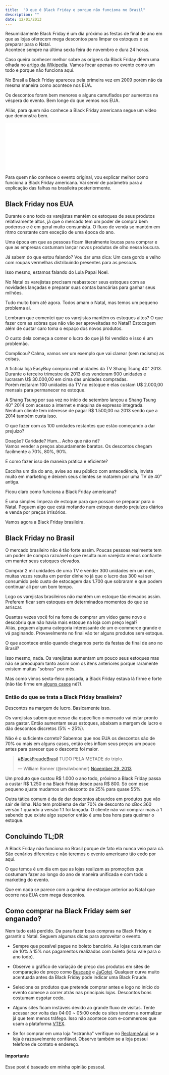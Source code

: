 ```yaml
---
title:  "O que é Black Friday e porque não funciona no Brasil"
description: ""
date: 12/01/2013
---
```


Resumidamente Black Friday é um dia próximo as festas de final de ano em que as lojas oferecem mega descontos para limpar os estoques e se preparar para o Natal. <br>
Acontece sempre na última sexta feira de novembro e dura 24 horas.

Caso queira conhecer melhor sobre as origens da Black Friday dêem uma olhada no [artigo da Wikipedia](http://pt.wikipedia.org/wiki/Black_Friday). Vamos focar apenas no evento como um todo e porque não funciona aqui.

No Brasil a Black Friday apareceu pela primeira vez em 2009 porém não da mesma maneira como acontece nos EUA.

Os descontos foram bem menores e alguns camuflados por aumentos na véspera do evento. Bem longe do que vemos nos EUA.

Aliás, para quem não conhece a Black Friday americana segue um vídeo que demonstra bem.

<div class="video-container">
  <iframe src="//www.youtube.com/embed/X_UsD543W3s?rel=0" frameborder="0" allowfullscreen></iframe>
</div>

Para quem não conhece o evento original, vou explicar melhor como funciona a Black Friday americana. Vai servir de parâmetro para a explicação das falhas na brasileira posteriormente.

## Black Friday nos EUA

Durante o ano todo os varejistas mantém os estoques de seus produtos relativamente altos, já que o mercado tem um poder de compra bem poderoso e é em geral muito consumista. O fluxo de venda se mantém em ritmo constante com exceção de uma época do ano.

Uma época em que as pessoas ficam literalmente loucas para comprar e que as empresas costumam lançar novos produtos de olho nessa loucura.

Já sabem do que estou falando? Vou dar uma dica: Um cara gordo e velho com roupas vermelhas distribuindo presentes para as pessoas.

Isso mesmo, estamos falando do <span class="not">Lula</span> Papai Noel.

No Natal os varejistas precisam reabastecer seus estoques com as novidades lançadas e preparar suas contas bancárias para ganhar seus milhões.

Tudo muito bom até agora. Todos amam o Natal, mas temos um pequeno problema ai.

Lembram que comentei que os varejistas mantém os estoques altos? O que fazer com as sobras que não vão ser aproveitadas no Natal? Estocagem além de custar caro toma o espaço dos novos produtos.

O custo dela começa a comer o lucro do que já foi vendido e isso é um problemão.

Complicou? Calma, vamos ver um exemplo que vai clarear (sem racismo) as coisas.

A fictícia loja EasyBuy comprou mil unidades da TV Shang Tsung 40" 2013. <br>
Durante o terceiro trimestre de 2013 eles venderam 900 unidades e lucraram U$ 30.000,00 em cima das unidades compradas.<br />
Porém restaram 100 unidades da TV no estoque e elas custam U$ 2.000,00 mensais para permanecer no estoque.

A Shang Tsung por sua vez no início de setembro lançou a Shang Tsung 40" 2014 com acesso a internet e máquina de expresso integrada. <br>
Nenhum cliente tem interesse de pagar R$ 1.500,00 na 2013 sendo que a 2014 também custa isso.

O que fazer com as 100 unidades restantes que estão começando a dar prejuízo?

Doação? Caridade? Hum... Acho que não né? <br>
Vamos vender a preços absurdamente baratos. Os descontos chegam facilmente a 70%, 80%, 90%.

E como fazer isso de maneira prática e eficiente?

Escolha um dia do ano, avise ao seu público com antecedência, invista muito em marketing e deixem seus clientes se matarem por uma TV de 40" antiga.

Ficou claro como funciona a Black Friday americana?

É uma simples limpeza de estoque para que possam se preparar para o Natal. Peguem algo que está mofando num estoque dando prejuízos diários e venda por preços irrisórios.

Vamos agora a Black Friday brasileira.

## Black Friday no Brasil

O mercado brasileiro não é tão forte assim. Poucas pessoas realmente tem um poder de compra razoável o que resulta num varejista menos confiante em manter seus estoques elevados.

Comprar 2 mil unidades de uma TV e vender 300 unidades em um mês, muitas vezes resulta em perder dinheiro já que o lucro das 300 vai ser consumido pelo custo de estocagem das 1.700 que sobraram e que podem continuar ali por um bom tempo.

Logo os varejistas brasileiros não mantém um estoque tão elevados assim. Preferem ficar sem estoques em determinados momentos do que se arriscar.

Quantas vezes você foi na fome de comprar um video game novo e descobriu que não havia mais estoque na loja com preço legal? <br>
Aliás, peguem alguma categoria interessante de um e-commerce grande e vá paginando. Provavelmente no final vão ter alguns produtos sem estoque.

O que acontece então quando chegamos perto da festas de final de ano no Brasil?

Isso mesmo, nada. Os varejistas aumentam um pouco seus estoques mas não se preocupam tanto assim com os itens anteriores porque raramente existem muitas "sobras" por mês.

Mas como vimos sexta-feira passada, a Black Friday estava lá firme e forte (não tão firme em [alguns casos](http://economia.uol.com.br/noticias/redacao/2013/11/29/extra-ponto-frio-e-submarino-lideram-queixas-da-black-friday-diz-site.htm) né?).

### Então do que se trata a Black Friday brasileira?

Descontos na margem de lucro. Basicamente isso.

Os varejistas sabem que nesse dia específico o mercado vai estar pronto para gastar. Então aumentam seus estoques, abaixam a margem de lucro e dão descontos discretos (5% ~ 25%).

Não é o suficiente correto? Sabemos que nos EUA os descontos são de 70% ou mais em alguns casos, então eles inflam seus preços um pouco antes para parecer que o desconto foi maior.

<blockquote class="twitter-tweet" lang="en"><p><a href="https://twitter.com/search?q=%23BlackFraudeBrasil&amp;src=hash">#BlackFraudeBrasil</a> &#10;TUDO PELA METADE do triplo.</p>&mdash; William Bonner (@realwbonner) <a href="https://twitter.com/realwbonner/statuses/406477007472824321">November 29, 2013</a></blockquote>
<script async src="//platform.twitter.com/widgets.js" charset="utf-8"></script>


Um produto que custou R$ 1.000 o ano todo, próximo a Black Friday passa a custar R$ 1.250 e na Black Friday desce para R$ 800. Só com esse pequeno ajuste mudamos um desconto de 25% para quase 55%.

Outra tática comum é da de dar descontos absurdos em produtos que vão sair de linha. Não tem problema de dar 70% de desconto no xBox 360 versão 1 quando a versão 1.1 foi lançada. O cliente não vai comprar mais a 1 sabendo que existe algo superior então é uma boa hora para queimar o estoque.

## Concluindo TL;DR

A Black Friday não funciona no Brasil porque de fato ela nunca veio para cá. São cenários diferentes e não teremos o evento americano tão cedo por aqui.

O que temos é um dia em que as lojas realizam as promoções que costumam fazer ao longo do ano de maneira unificada e com todo o marketing do evento.

Que em nada se parece com a queima de estoque anterior ao Natal que ocorre nos EUA com mega descontos.

## Como comprar na Black Friday sem ser enganado?

Nem tudo está perdido. Da para fazer boas compras na Black Friday e garantir o Natal. Seguem algumas dicas para aproveitar o evento.

- Sempre que possível pague no boleto bancário. As lojas costumam dar de 10% à 15% nos pagamentos realizados com boleto (isso vale para o ano todo).

- Observe o gráfico de variação de preço dos produtos em sites de comparação de preço como [Buscapé](http://www.buscape.com.br/) e [JaCotei](http://www.jacotei.com.br/). Qualquer curva muito acentuada antes da Black Friday pode indicar uma Black Fraude.

- Selecione os produtos que pretende comprar antes e logo no início do evento comece a correr atrás nas principais lojas. Descontos bons costumam esgotar cedo.

- Alguns sites ficam instáveis devido ao grande fluxo de visitas. Tente acessar por volta das 04:00 ~ 05:00 onde os sites tendem a normalizar já que tem menos tráfego. Isso não acontece com e-commerces que usam a plataforma [VTEX](http://www.vtex.com.br/).

- Se for comprar em uma loja "estranha" verifique no [ReclameAqui](http://www.reclameaqui.com.br/) se a loja é razoavelmente confiável. Observe também se a loja possui telefone de contato e endereço.

#### Importante

Esse post é baseado em minha opinião pessoal.
